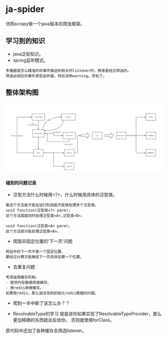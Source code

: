# ja-spider
仿照scrapy做一个java版本的爬虫框架。


## 学习到的知识
- java泛型知识。
- spring监听模式。
```
多播器是怎么精准的将事件推送到相关的listener的，原来是经过筛选的。
筛选出相应的事件类型监听器，然后消除warning。学到了。
```



## 整体架构图
![img](./img/ja-spider.png)



#### 碰到的问题记录
- 泛型方法什么时候用<?>，什么时候用具体的泛型类。
```
看这个方法能不能在运行阶段能不能够处理多个泛型类。
void function(泛型类<?> parm);
这个方法就能同时处理泛型类<A>,泛型类<B>。

void function(泛型类<A> parm);
这个方法就只能处理泛型类<A>。
```
- 爬取非固定位置的'下一页'问题
```
网站中的下一页不是一个固定位置，
要经过计算才能确定下一页具体在哪一个位置。
```
- 去重复问题
```
考虑运用缓存机制。
- 提供内存数据库做缓存。
- 用redis来做缓存。
如果用redis，那么就涉及到初始化redis数据的问题。
```

- 爬到一半中断了该怎么办？？



- ResolvableType的学习
就是说你如果实现了ResolvableTypeProvider，那么更加精确的东西就会反给你。
否则就使用forClass。

原代码中还加了各种缓存去筛选listener。